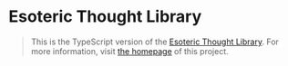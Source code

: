 # Esoteric Thought Library

> This is the TypeScript version of the [Esoteric Thought Library](https://github.com/EsotericEnderman/esoteric-thought-library). For more information, visit [the homepage](https://github.com/EsotericEnderman/esoteric-thought-library#readme) of this project.
